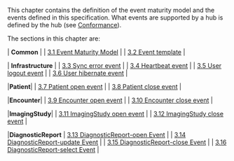 This chapter contains the definition of the event maturity model and the events defined in this specification. What events are supported by a hub is defined by the hub (see [Conformance](2-7-Conformance.html)).

The sections in this chapter are:

| **Common** |
| [3.1 Event Maturity Model](3-1-EventMaturityModel.html) |
| [3.2 Event template](3-1-template.html) |

| **Infrastructure** |
| [3.3 Sync error event](3-2-syncerror.html) |
| [3.4 Heartbeat event](3-2-heartbeat.html) |
| [3.5 User logout event](3-2-userlogout.html) |
| [3.6 User hibernate event](3-2-userhibernate.html) |

|**Patient**|
| [3.7 Patient open event]( 3-3-patient-open.html) |
| [3.8 Patient close event]( 3-3-patient-close.html) |

|**Encounter**|
| [3.9 Encounter open event](3-4-encounter-open.html) |
| [3.10 Encounter close event](3-4-encounter-close.html) |

|**ImagingStudy**|
| [3.11 ImagingStudy open event](3-5-imagingstudy-open.html) |
| [3.12 ImagingStudy close event](3-5-imagingstudy-close.html) |

|**DiagnosticReport**
| [3.13 DiagnosticReport-open Event](3-6-diagnosticreport-open.html) |
| [3.14 DiagnosticReport-update Event](3-6-diagnosticreport-update.html) |
| [3.15 DiagnosticReport-close Event](3-6-diagnosticreport-close.html) |
| [3.16 DiagnosticReport-select Event](3-6-diagnosticreport-select.html) |
